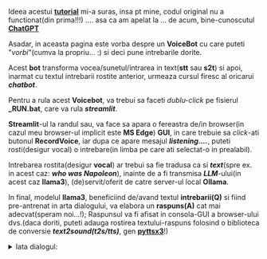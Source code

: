
Ideea acestui [**tutorial**](https://github.com/iamaziz/llm-voice-bot) mi-a suras, insa pt mine, codul original nu a functionat(din prima!!!) ....
asa ca am apelat la ... de acum, bine-cunoscutul [**ChatGPT**](https://chatgpt.com/c/b69c44f2-836b-43f0-b696-c83ed413f290)

Asadar, in aceasta pagina este vorba despre un **VoiceBot** cu care puteti "*vorbi*"(cumva la propriu... :) si deci pune intrebarile dorite. 

Acest **bot** transforma vocea/sunetul/intrarea in text(**stt** sau **s2t**) si apoi, inarmat cu textul intrebarii rostite anterior, urmeaza cursul firesc al oricarui ***chatbot***.

Pentru a rula acest **Voicebot**, va trebui sa faceti *dublu-click* pe fisierul **_RUN.bat**, care va rula ***streamlit***.

**Streamlit**-ul la randul sau, va face sa apara o fereastra de/in browser(in cazul meu browser-ul implicit este **MS Edge**) **GUI**, in care trebuie sa *click*-ati butonul **RecordVoice**, iar dupa ce apare mesajul ***listening....***, puteti rosti(desigur vocal) o intrebare(in limba pe care ati selectat-o in prealabil).

Intrebarea rostita(desigur **vocal**) ar trebui sa fie tradusa ca si ***text***(spre ex. in acest caz: ***who was Napoleon***),  inainte de a fi transmisa ***LLM***-ului(in acest caz **llama3**), (de)servit/oferit de catre server-ul local **Ollama**.

In final, modelul **llama3**, beneficiind de/avand textul **intrebarii(Q)** si fiind pre-antrenat in arta dialogului, va elabora un **raspuns(A)** cat mai adecvat(speram noi...!); Raspunsul va fi afisat in consola-GUI a browser-ului dvs.(daca doriti, puteti adauga rostirea textului-raspuns folosind o biblioteca de conversie ***text2sound(t2s/tts)***, gen [**pyttsx3**](https://github.com/stefanache/MFP-ANAF-RO/tree/main/python/speaker_llm_t2s)!)

<details><summary>Iata dialogul:</summary>
  
<hr/>


  <h2><b>Voice Bot with LLaMA 3</b></h2>
  
  Select Language: **en-US**

  <button style="color:blue;background-color:cyan;"><h5>RecordVoice</h5></button>
  
  *Listening...*
  
  Recognized: **who was Napoleon**
  
  Question: ***who was Napoleon***
  
  Response: <i>Napoleon Bonaparte (1769-1821) was a French military and political leader who rose to prominence during the late 18th century and early 19th century. He is considered one of the most influential figures in modern history, known for his military conquests, administrative reforms, and lasting impact on European politics.
  
  Early Life and Career:
  
  Napoleon was born in Ajaccio, Corsica (then a French colony), to Carlo Buonaparte and Letizia Ramolino. His family was of Italian descent and had connections to the French aristocracy. Napoleon studied at the École Militaire in Paris and later attended the École Polytechnique.
  
  In 1796, Napoleon married Joséphine Beauharnais, and they had one son, Napoléon II (1811-1832). He quickly rose through the ranks of the French military during the French Revolution, becoming a brigadier general at age 26. His military successes earned him recognition and admiration from the French people.
  
  Rise to Power:
  
  In 1799, Napoleon overthrew the Directory, the ruling council of France, and established the Consulate, with himself as First Consul. He centralized power, reformed education, administration, and finance, and expanded the country's borders through military conquests.
  
  Napoleon reorganized Europe, creating a system of alliances and diplomacy that lasted for centuries. His military campaigns led to the creation of the Napoleonic Code, a set of civil laws that emphasized equality before the law, the separation of powers, and individual rights.
  
  Empire and Downfall:
  
  In 1804, Napoleon declared himself Emperor of France, marking the beginning of the French Empire. He reorganized Europe into a system of client states, with France at its center. His military campaigns led to the creation of new territories, such as the Confederation of the Rhine (a loose alliance of German states) and the Italian Republic.
  
  However, Napoleon's aggressive expansion and military defeats in Russia (1812) and Spain (1813-1814) weakened his power. The Sixth Coalition, an alliance of European powers, eventually defeated him at the Battle of Leipzig in 1813 and again at Waterloo in 1815.
  
  Exile and Legacy:
  
  Napoleon was exiled to the island of Elba, Italy, where he remained for a brief period before escaping and briefly regaining power in France (Hundred Days). He was ultimately defeated and exiled again, this time to the remote island of Saint Helena, where he died in 1821.
  
  Despite his defeat, Napoleon's legacy has endured. He is remembered as a brilliant military strategist, a skilled politician, and a visionary leader who transformed Europe and left a lasting impact on modern history.</i>



<hr/>

</details>
